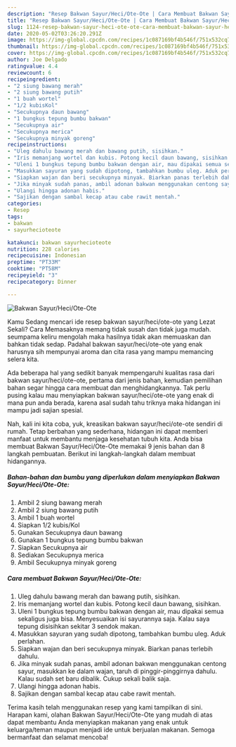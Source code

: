 ```yaml
---
description: "Resep Bakwan Sayur/Heci/Ote-Ote | Cara Membuat Bakwan Sayur/Heci/Ote-Ote Yang Sempurna"
title: "Resep Bakwan Sayur/Heci/Ote-Ote | Cara Membuat Bakwan Sayur/Heci/Ote-Ote Yang Sempurna"
slug: 1124-resep-bakwan-sayur-heci-ote-ote-cara-membuat-bakwan-sayur-heci-ote-ote-yang-sempurna
date: 2020-05-02T03:26:20.291Z
image: https://img-global.cpcdn.com/recipes/1c087169bf4b546f/751x532cq70/bakwan-sayurheciote-ote-foto-resep-utama.jpg
thumbnail: https://img-global.cpcdn.com/recipes/1c087169bf4b546f/751x532cq70/bakwan-sayurheciote-ote-foto-resep-utama.jpg
cover: https://img-global.cpcdn.com/recipes/1c087169bf4b546f/751x532cq70/bakwan-sayurheciote-ote-foto-resep-utama.jpg
author: Joe Delgado
ratingvalue: 4.4
reviewcount: 6
recipeingredient:
- "2 siung bawang merah"
- "2 siung bawang putih"
- "1 buah wortel"
- "1/2 kubisKol"
- "Secukupnya daun bawang"
- "1 bungkus tepung bumbu bakwan"
- "Secukupnya air"
- "Secukupnya merica"
- "Secukupnya minyak goreng"
recipeinstructions:
- "Uleg dahulu bawang merah dan bawang putih, sisihkan."
- "Iris memanjang wortel dan kubis. Potong kecil daun bawang, sisihkan."
- "Uleni 1 bungkus tepung bumbu bakwan dengan air, mau dipakai semua sekaligus juga bisa. Menyesuaikan isi sayurannya saja. Kalau saya tepung disisihkan sekitar 3 sendok makan."
- "Masukkan sayuran yang sudah dipotong, tambahkan bumbu uleg. Aduk perlahan."
- "Siapkan wajan dan beri secukupnya minyak. Biarkan panas terlebih dahulu."
- "Jika minyak sudah panas, ambil adonan bakwan menggunakan centong sayur, masukkan ke dalam wajan, taruh di pinggir-pinggirnya dahulu. Kalau sudah set baru dibalik. Cukup sekali balik saja."
- "Ulangi hingga adonan habis."
- "Sajikan dengan sambal kecap atau cabe rawit mentah."
categories:
- Resep
tags:
- bakwan
- sayurhecioteote

katakunci: bakwan sayurhecioteote 
nutrition: 228 calories
recipecuisine: Indonesian
preptime: "PT33M"
cooktime: "PT58M"
recipeyield: "3"
recipecategory: Dinner

---
```



![Bakwan Sayur/Heci/Ote-Ote](https://img-global.cpcdn.com/recipes/1c087169bf4b546f/751x532cq70/bakwan-sayurheciote-ote-foto-resep-utama.jpg)

Kamu Sedang mencari ide resep bakwan sayur/heci/ote-ote yang Lezat Sekali? Cara Memasaknya memang tidak susah dan tidak juga mudah. seumpama keliru mengolah maka hasilnya tidak akan memuaskan dan bahkan tidak sedap. Padahal bakwan sayur/heci/ote-ote yang enak harusnya sih mempunyai aroma dan cita rasa yang mampu memancing selera kita.



Ada beberapa hal yang sedikit banyak mempengaruhi kualitas rasa dari bakwan sayur/heci/ote-ote, pertama dari jenis bahan, kemudian pemilihan bahan segar hingga cara membuat dan menghidangkannya. Tak perlu pusing kalau mau menyiapkan bakwan sayur/heci/ote-ote yang enak di mana pun anda berada, karena asal sudah tahu triknya maka hidangan ini mampu jadi sajian spesial.


Nah, kali ini kita coba, yuk, kreasikan bakwan sayur/heci/ote-ote sendiri di rumah. Tetap berbahan yang sederhana, hidangan ini dapat memberi manfaat untuk membantu menjaga kesehatan tubuh kita. Anda bisa membuat Bakwan Sayur/Heci/Ote-Ote memakai 9 jenis bahan dan 8 langkah pembuatan. Berikut ini langkah-langkah dalam membuat hidangannya.

<!--inarticleads1-->

##### Bahan-bahan dan bumbu yang diperlukan dalam menyiapkan Bakwan Sayur/Heci/Ote-Ote:

1. Ambil 2 siung bawang merah
1. Ambil 2 siung bawang putih
1. Ambil 1 buah wortel
1. Siapkan 1/2 kubis/Kol
1. Gunakan Secukupnya daun bawang
1. Gunakan 1 bungkus tepung bumbu bakwan
1. Siapkan Secukupnya air
1. Sediakan Secukupnya merica
1. Ambil Secukupnya minyak goreng




<!--inarticleads2-->

##### Cara membuat Bakwan Sayur/Heci/Ote-Ote:

1. Uleg dahulu bawang merah dan bawang putih, sisihkan.
1. Iris memanjang wortel dan kubis. Potong kecil daun bawang, sisihkan.
1. Uleni 1 bungkus tepung bumbu bakwan dengan air, mau dipakai semua sekaligus juga bisa. Menyesuaikan isi sayurannya saja. Kalau saya tepung disisihkan sekitar 3 sendok makan.
1. Masukkan sayuran yang sudah dipotong, tambahkan bumbu uleg. Aduk perlahan.
1. Siapkan wajan dan beri secukupnya minyak. Biarkan panas terlebih dahulu.
1. Jika minyak sudah panas, ambil adonan bakwan menggunakan centong sayur, masukkan ke dalam wajan, taruh di pinggir-pinggirnya dahulu. Kalau sudah set baru dibalik. Cukup sekali balik saja.
1. Ulangi hingga adonan habis.
1. Sajikan dengan sambal kecap atau cabe rawit mentah.




Terima kasih telah menggunakan resep yang kami tampilkan di sini. Harapan kami, olahan Bakwan Sayur/Heci/Ote-Ote yang mudah di atas dapat membantu Anda menyiapkan makanan yang enak untuk keluarga/teman maupun menjadi ide untuk berjualan makanan. Semoga bermanfaat dan selamat mencoba!
